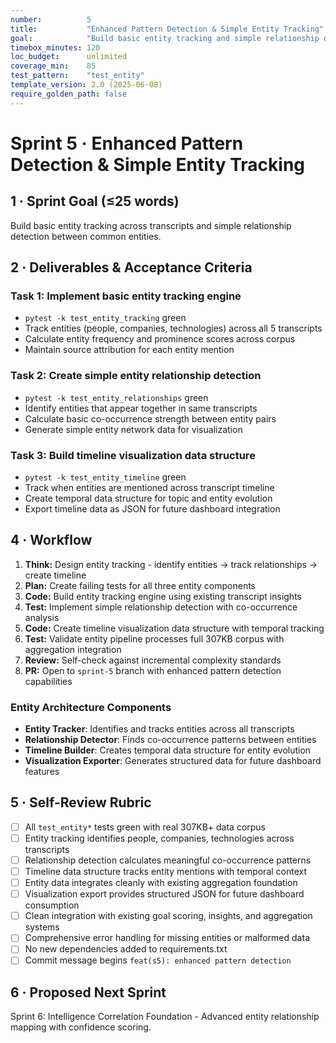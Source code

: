 ```yaml
---
number:          5
title:           "Enhanced Pattern Detection & Simple Entity Tracking"
goal:            "Build basic entity tracking and simple relationship detection on aggregation foundation"
timebox_minutes: 120
loc_budget:      unlimited
coverage_min:    85
test_pattern:    "test_entity"
template_version: 2.0 (2025-06-08)
require_golden_path: false
---
```


# Sprint 5 · Enhanced Pattern Detection & Simple Entity Tracking

## **1 · Sprint Goal (≤25 words)**

Build basic entity tracking across transcripts and simple relationship detection between common entities.

## **2 · Deliverables & Acceptance Criteria**

### Task 1: Implement basic entity tracking engine
- `pytest -k test_entity_tracking` green
- Track entities (people, companies, technologies) across all 5 transcripts
- Calculate entity frequency and prominence scores across corpus
- Maintain source attribution for each entity mention

### Task 2: Create simple entity relationship detection
- `pytest -k test_entity_relationships` green  
- Identify entities that appear together in same transcripts
- Calculate basic co-occurrence strength between entity pairs
- Generate simple entity network data for visualization

### Task 3: Build timeline visualization data structure
- `pytest -k test_entity_timeline` green
- Track when entities are mentioned across transcript timeline
- Create temporal data structure for topic and entity evolution
- Export timeline data as JSON for future dashboard integration

## **4 · Workflow**

1. **Think:** Design entity tracking - identify entities → track relationships → create timeline
2. **Plan:** Create failing tests for all three entity components  
3. **Code:** Build entity tracking engine using existing transcript insights
4. **Test:** Implement simple relationship detection with co-occurrence analysis
5. **Code:** Create timeline visualization data structure with temporal tracking
6. **Test:** Validate entity pipeline processes full 307KB corpus with aggregation integration
7. **Review:** Self-check against incremental complexity standards
8. **PR:** Open to `sprint-5` branch with enhanced pattern detection capabilities

### **Entity Architecture Components**
- **Entity Tracker**: Identifies and tracks entities across all transcripts
- **Relationship Detector**: Finds co-occurrence patterns between entities  
- **Timeline Builder**: Creates temporal data structure for entity evolution
- **Visualization Exporter**: Generates structured data for future dashboard features

## **5 · Self-Review Rubric**

- [ ] All `test_entity*` tests green with real 307KB+ data corpus
- [ ] Entity tracking identifies people, companies, technologies across transcripts
- [ ] Relationship detection calculates meaningful co-occurrence patterns  
- [ ] Timeline data structure tracks entity mentions with temporal context
- [ ] Entity data integrates cleanly with existing aggregation foundation
- [ ] Visualization export provides structured JSON for future dashboard consumption
- [ ] Clean integration with existing goal scoring, insights, and aggregation systems
- [ ] Comprehensive error handling for missing entities or malformed data
- [ ] No new dependencies added to requirements.txt
- [ ] Commit message begins `feat(s5): enhanced pattern detection`

## **6 · Proposed Next Sprint**

Sprint 6: Intelligence Correlation Foundation - Advanced entity relationship mapping with confidence scoring. 